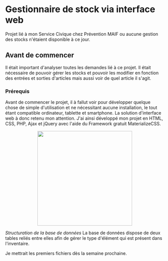 # Gestionnaire de stock via interface web
Projet lié à mon Service Civique chez Prévention MAIF ou aucune gestion des stocks n'étaient disponible à ce jour.

## Avant de commencer

Il était important d'analyser toutes les demandes lié à ce projet. Il était nécessaire de pouvoir gérer les stocks et pouvoir les modifier en fonction des entrées et sorties d'articles mais aussi voir de quel article il s'agit.

### Prérequis

Avant de commencer le projet, il à fallut voir pour développer quelque chose de simple d'utilisation et ne nécessitant aucune installation, le tout étant compatible ordinateur, tablette et smartphone. La solution d'interface web à donc retenu mon attention.
J'ai ainsi développé mon projet en HTML, CSS, PHP, Ajax et jQuery avec l'aide du Framework gratuit MaterializeCSS.




<p align="center" style="margin-top:15px;">
<img src="https://sg.fiverrcdn.com/photos/98160141/original/ad6b67ec7a21da41094f39c3ebe5e5f48c57cb6d.png?1497007400" width="300px">
</p>


*Structuration de la base de données*
La base de données dispose de deux tables reliés entre elles afin de gérer le type d'élément qui est présent dans l'inventaire.


Je mettrait les premiers fichiers dès la semaine prochaine.

